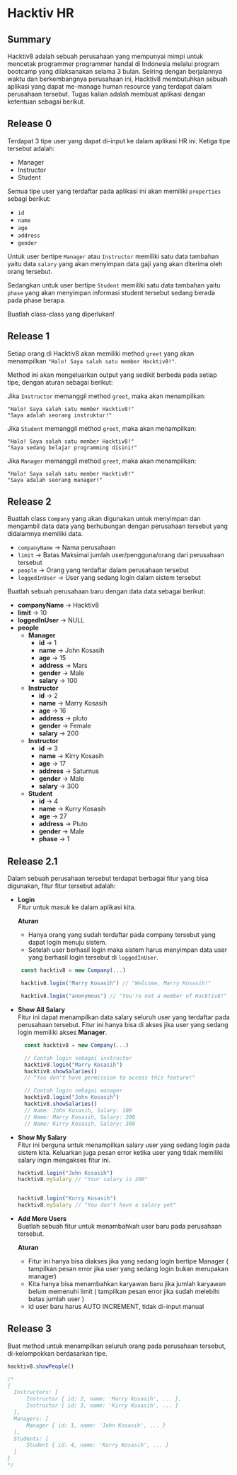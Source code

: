 # Hacktiv HR

## Summary

Hacktiv8 adalah sebuah perusahaan yang mempunyai mimpi untuk mencetak programmer
programmer handal di Indonesia melalui program bootcamp yang dilaksanakan selama
3 bulan. Seiring dengan berjalannya waktu dan berkembangnya perusahaan ini,
Hacktiv8 membutuhkan sebuah aplikasi yang dapat me-manage human resource yang
terdapat dalam perusahaan tersebut. Tugas kalian adalah membuat aplikasi
dengan ketentuan sebagai berikut.

## Release 0

Terdapat 3 tipe user yang dapat di-input ke dalam aplikasi HR ini. Ketiga tipe
tersebut adalah:

- Manager
- Instructor
- Student

Semua tipe user yang terdaftar pada aplikasi ini akan memiliki `properties` sebagi
berikut:

- `id`
- `name`
- `age`
- `address`
- `gender`

Untuk user bertipe `Manager` atau `Instructor` memiliki satu data tambahan yaitu
data `salary` yang akan menyimpan data gaji yang akan diterima oleh orang tersebut.

Sedangkan untuk user bertipe `Student` memiliki satu data tambahan yaitu `phase`
yang akan menyimpan informasi student tersebut sedang berada pada phase berapa.

Buatlah class-class yang diperlukan!

## Release 1

Setiap orang di Hacktiv8 akan memiliki method `greet` yang akan menampilkan
`"Halo! Saya salah satu member Hacktiv8!"`.

Method ini akan mengeluarkan output yang sedikit berbeda pada setiap tipe,
dengan aturan sebagai berikut:  

Jika `Instructor` memanggil method `greet`, maka
akan menampilkan:  
```
"Halo! Saya salah satu member Hacktiv8!"
"Saya adalah seorang instruktur!"
```

Jika `Student` memanggil method `greet`, maka akan menampilkan:  
```
"Halo! Saya salah satu member Hacktiv8!"
"Saya sedang belajar programming disini!"
```

Jika `Manager` memanggil method `greet`, maka akan menampilkan:  
```
"Halo! Saya salah satu member Hacktiv8!"
"Saya adalah seorang manager!"
```

## Release 2

Buatlah class `Company` yang akan digunakan untuk  menyimpan dan mengambil data
data yang berhubungan dengan perusahaan tersebut yang didalamnya memiliki data.

- `companyName` -> Nama perusahaan
- `limit` -> Batas Maksimal jumlah user/pengguna/orang dari perusahaan tersebut
- `people` -> Orang yang terdaftar dalam perusahaan tersebut
- `loggedInUser` -> User yang sedang login dalam sistem tersebut

Buatlah sebuah perusahaan baru dengan data data sebagai berikut:

- **companyName** -> Hacktiv8
- **limit** -> 10
- **loggedInUser** -> NULL
- **people**
  - **Manager**
    - **id** -> 1
    - **name** -> John Kosasih
    - **age** -> 15
    - **address** -> Mars
    - **gender** -> Male
    - **salary** -> 100
  - **Instructor**
    - **id** -> 2
    - **name** -> Marry Kosasih
    - **age** -> 16
    - **address** -> pluto
    - **gender** -> Female
    - **salary** -> 200
  - **Instructor**
    - **id** -> 3
    - **name** -> Kirry Kosasih
    - **age** -> 17
    - **address** -> Saturnus
    - **gender** -> Male
    - **salary** -> 300
  - **Student**
    - **id** -> 4
    - **name** -> Kurry Kosasih
    - **age** -> 27
    - **address** -> Pluto
    - **gender** -> Male
    - **phase** -> 1

## Release 2.1

Dalam sebuah perusahaan tersebut terdapat berbagai fitur yang bisa digunakan,
fitur fitur tersebut adalah:

- **Login**  
  Fitur untuk masuk ke dalam aplikasi kita.  

  **Aturan**
  - Hanya orang yang sudah terdaftar pada company tersebut yang dapat login
    menuju sistem.
  - Setelah user berhasil login maka sistem harus menyimpan data user yang
    berhasil login tersebut di `loggedInUser`.

  ```javascript
   const hacktiv8 = new Company(...)

   hacktiv8.login("Marry Kosasih") // "Welcome, Marry Kosasih!"

   hacktiv8.login("anonymous") // "You're not a member of Hacktiv8!"
  ```

- **Show All Salary**  
  Fitur ini dapat menampilkan data salary seluruh user yang terdaftar pada
  perusahaan tersebut. Fitur ini hanya bisa di akses jika user yang sedang login
  memiliki akses **Manager**.

  ```javascript
    const hacktiv8 = new Company(...)

    // Contoh login sebagai instructor
    hacktiv8.login("Marry Kosasih")
    hacktiv8.showSalaries() 
    // "You don't have permission to access this feature!"

    // Contoh login sebagai manager
    hacktiv8.login("John Kosasih")
    hacktiv8.showSalaries()
    // Name: John Kosasih, Salary: 100
    // Name: Marry Kosasih, Salary: 200
    // Name: Kirry Kosasih, Salary: 300
  ```

- **Show My Salary**  
  Fitur ini berguna untuk menampilkan salary user yang sedang
  login pada sistem kita. Keluarkan juga pesan error ketika user yang tidak
  memiliki salary ingin mengakses fitur ini.

  ```javascript
  hacktiv8.login("John Kosasih")
  hacktiv8.mySalary // "Your salary is 200"


  hacktiv8.login("Kurry Kosasih")
  hacktiv8.mySalary // "You don't have a salary yet"
  ```

- **Add More Users**  
  Buatlah sebuah fitur untuk menambahkah user baru pada perusahaan tersebut.  
  
  **Aturan**
    - Fitur ini hanya bisa diakses jika yang sedang login bertipe Manager (
      tampilkan pesan error jika user yang sedang login bukan merupakan manager)
    - Kita hanya bisa menambahkan karyawan baru jika jumlah karyawan belum
      memenuhi limit ( tampilkan pesan error jika sudah melebihi batas jumlah
      user )
    - id user baru harus AUTO INCREMENT, tidak di-input manual

## Release 3

Buat method untuk menampilkan seluruh orang pada perusahaan tersebut, di-kelompokkan berdasarkan
tipe.

```javascript
hacktiv8.showPeople()

/*
{
  Instructors: [
      Instructor { id: 2, name: 'Marry Kosasih', ... },
      Instructor { id: 3, name: 'Kirry Kosasih', ... }
  ],
  Managers: [
      Manager { id: 1, name: 'John Kosasih', ... }
  ],
  Students: [
      Student { id: 4, name: 'Kurry Kosasih', ... }
  ]
}
*/
```
